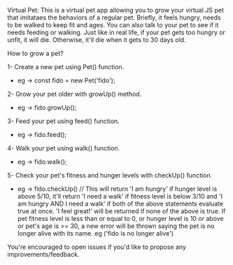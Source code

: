 Virtual Pet: This is a virtual pet app allowing you to grow your virtual JS pet that imitataes the behaviors of a regular pet. Briefly, it feels hungry, needs to be walked to keep fit and ages. You can also talk to your pet to see if it needs feeding or walking. Just like in real life, if your pet gets too hungry or unfit, it will die. Otherwise, it'll die when it gets to 30 days old.

How to grow a pet?

1- Create a new pet using Pet() function.
- eg -> const fido = new Pet('fido');

2- Grow your pet older with growUp() method.
- eg -> fido.growUp();

3- Feed your pet using feed() function.
- eg -> fido.feed();

4- Walk your pet using walk() function.
- eg -> fido.walk();

5- Check your pet's fitness and hunger levels with checkUp() function.
- eg -> fido.checkUp() // This will return 'I am hungry' if hunger level is above 5/10, it'll return 'I need a walk' if fitness level is below 3/10 and 'I am hungry AND I need a walk' if both of the above statements evaluate true at once. 'I feel great!' will be returned if none of the above is true. If pet fitness level is less than or equal to 0, or hunger level is 10 or above or pet's age is >= 30, a new error will be thrown saying the pet is no longer alive with its name. eg ('fido is no longer alive')

You're encouraged to open issues if you'd like to propose any improvements/feedback.
